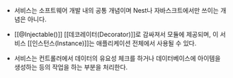 - 서비스는 소프트웨어 개발 내의 공통 개념이며 Nest나 자바스크트에서만 쓰이는 개념은 아니다.
- [[@Injectable()]] [[데코레이터(Decorator)]]로 감싸져서 모듈에 제공되며, 이 서비스 [[인스턴스(Instance)]]는 애플리케이션 전체에서 사용될 수 있다.

- 서비스는 컨트롤러에서 데이터의 유요성 체크를 하거나 데이터베이스에 아이템을 생성하는 등의 작업을 하는 부분을 처리한다.